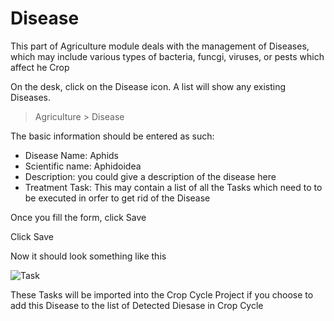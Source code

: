 <!-- add-breadcrumbs -->
# Disease

This part of Agriculture module deals with the management of Diseases, which may include various types of bacteria, funcgi, viruses, or pests which affect he Crop

On the desk, click on the Disease icon. A list will show any existing Diseases.

> Agriculture > Disease

The basic information should be entered as such:

* Disease Name: Aphids
* Scientific name: Aphidoidea
* Description: you could give a description of the disease here
* Treatment Task: This may contain a list of all the Tasks which need to to be executed in orfer to get rid of the Disease

Once you fill the form, click Save

Click Save

Now it should look something like this

<img class="screenshot" alt="Task" src="{{docs_base_url}}/v12/assets/img/agriculture/diseases_and_fertilizer/disease.png">

These Tasks will be imported into the Crop Cycle Project if you choose to add this Disease to the list of Detected Diesase in Crop Cycle